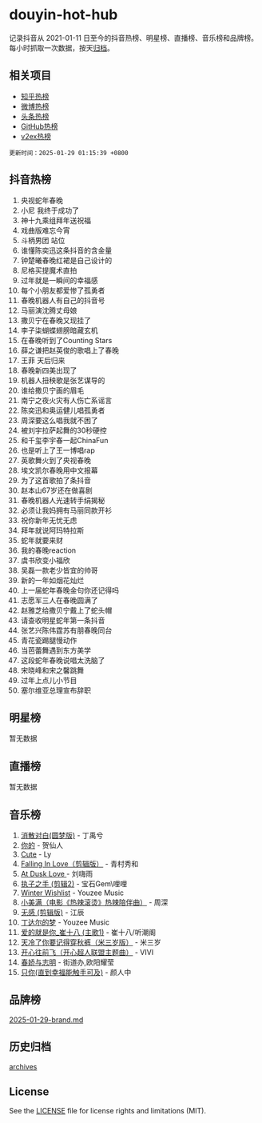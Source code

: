 # douyin-hot-hub

记录抖音从 2021-01-11 日至今的抖音热榜、明星榜、直播榜、音乐榜和品牌榜。每小时抓取一次数据，按天[归档](archives)。

## 相关项目

- [知乎热榜](https://github.com/lonnyzhang423/zhihu-hot-hub)
- [微博热榜](https://github.com/lonnyzhang423/weibo-hot-hub)
- [头条热榜](https://github.com/lonnyzhang423/toutiao-hot-hub)
- [GitHub热榜](https://github.com/lonnyzhang423/github-hot-hub)
- [v2ex热榜](https://github.com/lonnyzhang423/v2ex-hot-hub)


`更新时间：2025-01-29 01:15:39 +0800`

## 抖音热榜

1. 央视蛇年春晚
1. 小尼 我终于成功了
1. 神十九乘组拜年送祝福
1. 戏曲版难忘今宵
1. 斗柄男团 站位
1. 谁懂陈奕迅这条抖音的含金量
1. 钟楚曦春晚红裙是自己设计的
1. 尼格买提魔术直拍
1. 过年就是一瞬间的幸福感
1. 每个小朋友都爱惨了孤勇者
1. 春晚机器人有自己的抖音号
1. 马丽演沈腾丈母娘
1. 撒贝宁在春晚又现挂了
1. 李子柒蝴蝶翅膀暗藏玄机
1. 在春晚听到了Counting Stars
1. 薛之谦把赵英俊的歌唱上了春晚
1. 王菲 天后归来
1. 春晚新四美出现了
1. 机器人扭秧歌是张艺谋导的
1. 谁给撒贝宁画的眉毛
1. 南宁之夜火灾有人伤亡系谣言
1. 陈奕迅和奥运健儿唱孤勇者
1. 周深要这么唱我就不困了
1. 被刘宇拉萨起舞的30秒硬控
1. 和千玺李宇春一起ChinaFun
1. 也是听上了王一博唱rap
1. 英歌舞火到了央视春晚
1. 埃文凯尔春晚用中文报幕
1. 为了这首歌拍了条抖音
1. 赵本山67岁还在做喜剧
1. 春晚机器人光速转手绢揭秘
1. 必须让我妈拥有马丽同款开衫
1. 祝你新年无忧无虑
1. 拜年就说阿玛特拉斯
1. 蛇年就要来财
1. 我的春晚reaction
1. 虞书欣变小福欣
1. 吴磊一款老少皆宜的帅哥
1. 新的一年如烟花灿烂
1. 上一届蛇年春晚金句你还记得吗
1. 志愿军三人在春晚圆满了
1. 赵雅芝给撒贝宁戴上了蛇头帽
1. 请查收明星蛇年第一条抖音
1. 张艺兴陈伟霆苏有朋春晚同台
1. 青花瓷踢腿慢动作
1. 当芭蕾舞遇到东方美学
1. 这段蛇年春晚说唱太洗脑了
1. 宋晓峰和宋之馨跳舞
1. 过年上点儿小节目
1. 塞尔维亚总理宣布辞职

## 明星榜

暂无数据

## 直播榜

暂无数据

## 音乐榜

1. [消散对白(圆梦版)](https://sf5-hl-cdn-tos.douyinstatic.com/obj/tos-cn-ve-2774/og4jB5I5IizzoZVAAAzWgBMAsMDWoArfwBOiFs) - 丁禹兮
1. [你的](https://sf5-hl-cdn-tos.douyinstatic.com/obj/tos-cn-ve-2774/oYuIeKf42jB7sEV6B2upMdpYAgfrQWj0FeRegh) - 贺仙人
1. [Cute](https://sf5-hl-cdn-tos.douyinstatic.com/obj/tos-cn-ve-2774/o4IbIzHWKAAB4wsS5qMBRiiAlEBGTpQRNfFvuo) - Ly
1. [Falling In Love（剪辑版）](https://sf5-hl-cdn-tos.douyinstatic.com/obj/tos-cn-ve-2774/o8ajpA8zzgBPahbBIO8AcKGBLJezFCRd1wfP9f) - 青村秀和
1. [ At Dusk  Love ](https://sf5-hl-cdn-tos.douyinstatic.com/obj/tos-cn-ve-2774/o8CrpCf5CaYgI4ZrtQgMQAFEfuGqNnRSDQAPBc) - 刘嗨雨
1. [执子之手 (剪辑2)](https://sf5-hl-cdn-tos.douyinstatic.com/obj/tos-cn-ve-2774/oUoZLQjCc31XzqsBnBQUNgeKtYPBcgbFDwtfcu) - 宝石Gem\哩哩
1. [Winter Wishlist](https://sf5-hl-cdn-tos.douyinstatic.com/obj/tos-cn-ve-2774/oIIgUOeamCFCVAzxN6MFRLIBlLGpUqQxeeHrLE) - Youzee Music
1. [小美满（电影《热辣滚烫》热辣陪伴曲）](https://sf5-hl-cdn-tos.douyinstatic.com/obj/tos-cn-ve-2774/o0GAn2lSgfZIDUgtevCGDQYnFg4CwnrBaxbTZL) - 周深
1. [无感 (剪辑版)](https://sf5-hl-cdn-tos.douyinstatic.com/obj/tos-cn-ve-2774/o0eIsUzJBDlQaQFC5OFlgbMEZC1TFYBftOBn6p) - 江辰
1. [丁达尔的梦](https://sf5-hl-cdn-tos.douyinstatic.com/obj/tos-cn-ve-2774/oMU3WirUZBVQkAC9ccG5P2IQirziZM2RTInUY) - Youzee Music
1. [爱的就是你_崔十八 (主歌1)](https://sf5-hl-cdn-tos.douyinstatic.com/obj/tos-cn-ve-2774/oI5BO5DhFZ6UTcNCnZaOCBLtZ7WIMQGfgnXf5E) - 崔十八/听潮阁
1. [天冷了你要记得穿秋裤（米三岁版）](https://sf5-hl-cdn-tos.douyinstatic.com/obj/tos-cn-ve-2774/oQlIwVIDWiZ6BQilAorS7MA0AgCkQDvcZAdm1) - 米三岁
1. [开心往前飞（开心超人联盟主题曲）](https://sf5-hl-cdn-tos.douyinstatic.com/obj/tos-cn-ve-2774/9d8fb7c82cf1421fb93a9fe925275e0a) - VIVI
1. [春娇与志明](https://sf5-hl-cdn-tos.douyinstatic.com/obj/tos-cn-ve-2774/e530d8fceb7044b39707d7f9ff54add1) - 街道办,欧阳耀莹
1. [只你(直到幸福能触手可及)](https://sf5-hl-cdn-tos.douyinstatic.com/obj/tos-cn-ve-2774/o0lBkRDzFTeaVSUz3ZZSCBVtZ5DIMQGfgmEAuE) - 颜人中

## 品牌榜

[2025-01-29-brand.md](archives/2025-01-29-brand.md)

## 历史归档

[archives](archives)

## License

See the [LICENSE](LICENSE) file for license rights and limitations (MIT).
